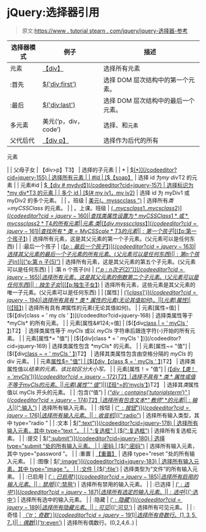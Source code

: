 # jQuery:选择器引用

> 原文:[https://www . tutorial stearn . com/jquery/jquery-选择器-参考](https://www.tutorialsteacher.com/jquery/jquery-selector-reference)

| 选择器模式 | 例子 | 描述 |
| --- | --- | --- |
| 元素 | [【div】](/codeeditor?cid=jquery-21) | 选择所有元素 |
| :首先 | [$('div:first')](/codeeditor?cid=jquery-150) | 选择 DOM 层次结构中的第一个元素。 |
| :最后 | [$('div:last')](/codeeditor?cid=jquery-151) | 选择 DOM 层次结构中的最后一个元素。 |
| 多元素 | 美元(‘p，div，code’) | 选择、和`元素` |
| 父代后代 | [【div p】](/codeeditor?cid=jquery-153) | 选择作为后代的所有

元素

 |
| 父母子女 | 【div>p】T3】 | 选择的子元素 |
| * | [$(*)](/codeeditor?cid=jquery-155) | 选择所有元素 |
| #Id | [$【soap】](/codeeditor?cid=jquery-156) | 选择 id 为*my div*T2 的元素 |
| 元素#id | [$【div # mydvd】](/codeeditor?cid=jquery-157) | 选择标识为*my div*T3 的元素 |
| 多个 id | [$(# my iv1，my iv2)](/codeeditor?cid=jquery-158) | 选择 id 为 myDiv1 或 myDiv2 的多个元素。 |
| 。班级 | [美元(。mysscclass ")](/codeeditor?cid=jquery-159) | 选择所有*类=myCSSClass* 的元素。 |
| 。上课。班级 | [$(. . mycsclass 1 . . mycsclass 2)](/codeeditor?cid=jquery-160) | 查找类属性设置为 *myCSSClass1* 或*mycss class 2*T4 的所有元素 |
| 元素.类 | [【div . mysscclass】](/codeeditor?cid=jquery-161) | 查找所有*类= MyCSScale*T3 的元素 |
| :第一个孩子 | [$(【p:第一个孩子】)](/codeeditor?cid=jquery-162) | 选择所有元素，这是其父元素的第一个子元素。(父元素可以是任何东西) |
| :最后一个孩子 | [$(【p:最后一个孩子】)](/codeeditor?cid=jquery-163) | 选择其父元素的最后一个子元素的所有元素。(父元素可以是任何东西) |
| :第 n 个孩子(n) | [$(“p:第 n 子(5)”)](/codeeditor?cid=jquery-164) | 选择所有元素，这是其父元素的第五个子元素。(父元素可以是任何东西) |
| :第 n 个孩子(n) | [$(“p:n 次子(2)”)](/codeeditor?cid=jquery-165) | 选择所有元素，这是其父元素的倒数第二个子元素。(父元素可以是任何东西) |
| :独生子女 | [$(【p:独生子女】)](/codeeditor?cid=jquery-166) | 选择所有元素，这些元素是其父元素的唯一子元素。(父元素可以是任何东西) |
| [属性] | [$('[class]')](/codeeditor?cid=jquery-194) | 选择所有具有*类*属性的元素(无论其值如何)。 |
| [元素[属性] | [$(【班】)](/codeeditor?cid=jquery-167) | 选择所有具有*类*属性的元素(无论其值如何)。 |
| 元素[属性=值] | [$(【div[class = ' my cls ' 】)](/codeeditor?cid=jquery-168) | 选择类属性等于 *myCls* 的所有元素。 |
| 元素[属性&#124;=值] | [$(【div[class &#124; = ' myCls ' 】)](/codeeditor?cid=jquery-193)T2】 | 选择类属性等于 *myCls* 或以 *myCls* 字符串后跟连字符(-)开始的所有元素。 |
| 元素[属性*= "值"] | [$(【div[class * = ' myCls ' 】)](/codeeditor?cid=jquery-169) | 选择类属性包含 *myCls* 的元素。 |
| 元素[属性~= "值"] | [$(【div[class ~ = ' myCls ' 】)](/codeeditor?cid=jquery-170)T2】 | 选择其类属性包含由空格分隔的 *myCls* 的 div 元素。 |
| 元素[属性$= "值"] | [$(【div【class $ = ' myCls ' 】)](/codeeditor?cid=jquery-171)T2】 | 选择类属性值以*结束的元素。该比较区分大小写。* |
| 元素[属性！= "值"] | [$(【div【类！= ' myCls '])](/codeeditor?cid=jquery-172)T2】 | 选择不具有*类*属性或值不等于 myCls 的元素。 |
| 元素[属性^=“值”] | [$(【班^=的‘mycls’】)](/codeeditor?cid=jquery-173)T2】 | 选择其*类*属性值以 myCls 开头的元素。 |
| :包含(“值”) | [$(“div:contains(' tutorialsterm ')”](/codeeditor?cid=jquery-174)T2】 | 选择所有包含文本*“教师”* 的元素 |
| :输入 | [$(“:输入”)](/codeeditor?cid=jquery-175) | 选择所有输入元素。 |
| :按钮 | [$(“:按钮”)](/codeeditor?cid=jquery-176) | 选择所有输入元素。 |
| :收音机 | [$(":radio")](/codeeditor?cid=jquery-177) | 选择所有输入类型，其中 type="radio " |
| :文本 | [$(":text")](/codeeditor?cid=jquery-178) | 选择所有输入元素，其中 type="text "。 |
| ":复选框" | [$(":复选框")](/codeeditor?cid=jquery-179) | 选择所有复选框元素。 |
| :提交 | [$(“:submit”)](/codeeditor?cid=jquery-180) | 选择 type="submit "处的所有输入元素。 |
| :密码 | [$(“:密码”)](/codeeditor?cid=jquery-181) | 选择所有输入元素，其中 type="password "。 |
| :重置 | [【重置】](/codeeditor?cid=jquery-182) | 选择 type="reset "处的所有输入元素。 |
| :图像 | [$(':image')](/codeeditor?cid=jquery-183) | 选择所有输入元素，其中 type="image "。 |
| :文件 | [$(':file')](/codeeditor?cid=jquery-184) | 选择类型为“文件”的所有输入元素。 |
| :已启用 | [$(':已启用')](/codeeditor?cid=jquery-185) | 选择所有启用的输入元素。 |
| :禁用 | [$(':禁用')](/codeeditor?cid=jquery-186) | 选择所有禁用的输入元素。 |
| :已选择 | [$(':选中')](/codeeditor?cid=jquery-187) | 选择所有选定的输入元素。 |
| :选中 | [$(':选中')](/codeeditor?cid=jquery-188) | 选择所有选中的输入元素。 |
| :隐藏 | [$(':隐藏')](/codeeditor?cid=jquery-189) | 选择所有隐藏元素。 |
| :可见 | [$(':可见')](/codeeditor?cid=jquery-190) | 选择所有可见元素。 |
| :奇怪 | [$（'tr：奇数'）](/codeeditor?cid=jquery-191) | 选择所有奇数行。(1,3,5,7..) |
| :偶数 | [$('tr:even')](/codeeditor?cid=jquery-192) | 选择所有偶数行。(0,2,4,6..) |